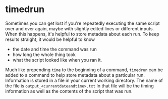 # timedrun

Sometimes you can get lost if you're repeatedly executing the same script over and over again, maybe with slightly edited lines or different inputs. When this happens, it's helpful to store metadata about each run. To keep results straight, it would be helpful to know

- the date and time the command was run
- how long the whole thing took
- what the script looked like when you ran it. 

Much like prepending `time` to the beginning of a command, `timedrun` can be added to a command to help store metadata about a particular run. Information is stored in a file in your current working directory. The name of the file is `output_<currentdateandtime>.txt` In that file will be the timing information as well as the contents of the script that was run. 

